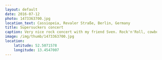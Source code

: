 ```yaml
---
layout: default
date: 2016-07-12
photo: 1473363700.jpg
location_text: Cassiopeia, Revaler Straße, Berlin, Germany
title: Supersuckers concert
caption: Very nice rock concert with my friend Sven. Rock'n'Roll, cowboy and some country music!
image: /img/thumb/1473363700.jpg
location:
    latitude: 52.5071578
    longitude: 13.4547007
---
```

